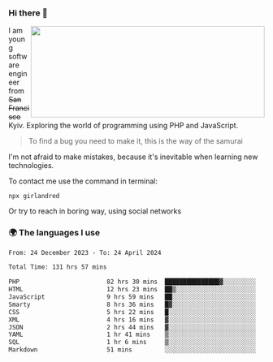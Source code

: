 ### Hi there 👋  

<img align='right' src="https://github-readme-stats.vercel.app/api?username=girlandred&count_private=true&show_icons=true&include_all_commits=true&hide_rank=true&hide_title=true&theme=buefy&card_width=300" width=460 height=180>


I am young software engineer from ~~San Francisco~~ Kyiv. Exploring the world of programming using PHP and JavaScript.


> To find a bug you need to make it, this is the way of the samurai



I'm not afraid to make mistakes, because it's inevitable when learning new technologies.

To contact me use the command in terminal:

```
npx girlandred
```

Or try to reach in boring way, using social networks


### 🌍 The languages I use

<!--START_SECTION:waka-->

```txt
From: 24 December 2023 - To: 24 April 2024

Total Time: 131 hrs 57 mins

PHP                        82 hrs 30 mins  ███████████████▓░░░░░░░░░   62.52 %
HTML                       12 hrs 23 mins  ██▒░░░░░░░░░░░░░░░░░░░░░░   09.39 %
JavaScript                 9 hrs 59 mins   ██░░░░░░░░░░░░░░░░░░░░░░░   07.58 %
Smarty                     8 hrs 36 mins   █▓░░░░░░░░░░░░░░░░░░░░░░░   06.52 %
CSS                        5 hrs 22 mins   █░░░░░░░░░░░░░░░░░░░░░░░░   04.07 %
XML                        4 hrs 16 mins   ▓░░░░░░░░░░░░░░░░░░░░░░░░   03.23 %
JSON                       2 hrs 44 mins   ▓░░░░░░░░░░░░░░░░░░░░░░░░   02.07 %
YAML                       1 hr 41 mins    ▒░░░░░░░░░░░░░░░░░░░░░░░░   01.28 %
SQL                        1 hr 6 mins     ▒░░░░░░░░░░░░░░░░░░░░░░░░   00.84 %
Markdown                   51 mins         ░░░░░░░░░░░░░░░░░░░░░░░░░   00.64 %
```

<!--END_SECTION:waka-->
